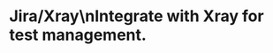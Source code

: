 <!-- Source: /Users/mzahirudeen/playwright-framework/docs/docusaurus/docs/docusaurus/docs/jira-xray.md -->

# Jira/Xray\nIntegrate with Xray for test management.
